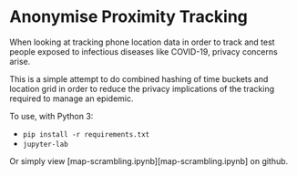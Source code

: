 # Anonymise Proximity Tracking

When looking at tracking phone location data in order to track and test people exposed to infectious diseases like COVID-19, privacy concerns arise.

This is a simple attempt to do combined hashing of time buckets and location grid in order to reduce the privacy implications of the tracking required to manage an epidemic.

To use, with Python 3:

* `pip install -r requirements.txt`
* `jupyter-lab`

Or simply view [map-scrambling.ipynb][map-scrambling.ipynb] on github.

